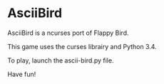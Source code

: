 # AsciiBird

AsciiBird is a ncurses port of Flappy Bird.

This game uses the curses librairy and Python 3.4.

To play, launch the ascii-bird.py file.

Have fun!


